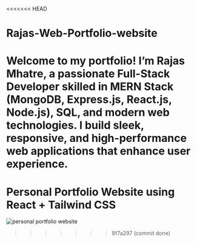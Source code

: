 <<<<<<< HEAD
# Rajas-Web-Portfolio-website
Welcome to my portfolio! I’m Rajas Mhatre, a passionate Full-Stack Developer skilled in MERN Stack (MongoDB, Express.js, React.js, Node.js), SQL, and modern web technologies. I build sleek, responsive, and high-performance web applications that enhance user experience.
=======
# Personal Portfolio Website using React + Tailwind CSS


![personal portfolio website](https://github.com/user-attachments/assets/7751f7e8-76f1-4010-892c-525844d989cf)
>>>>>>> 8f7a297 (commit done)
